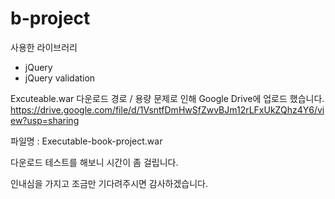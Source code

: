 # b-project

사용한 라이브러리 
- jQuery
- jQuery validation

Excuteable.war 다운로드 경로 / 용량 문제로 인해 Google Drive에 업로드 했습니다.
https://drive.google.com/file/d/1VsntfDmHwSfZwvBJm12rLFxUkZQhz4Y6/view?usp=sharing

파일명 : Executable-book-project.war

다운로드 테스트를 해보니 시간이 좀 걸립니다.

인내심을 가지고 조금만 기다려주시면 감사하겠습니다.

